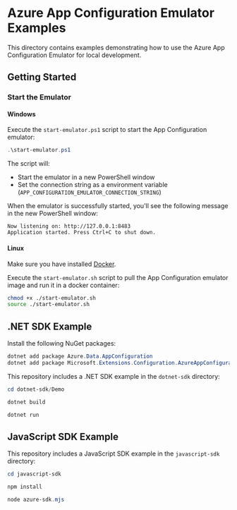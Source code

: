 # Azure App Configuration Emulator Examples

This directory contains examples demonstrating how to use the Azure App Configuration Emulator for local development.

## Getting Started

### Start the Emulator

#### Windows

Execute the `start-emulator.ps1` script to start the App Configuration emulator:

```powershell
.\start-emulator.ps1
```

The script will:
- Start the emulator in a new PowerShell window
- Set the connection string as a environment variable (`APP_CONFIGURATION_EMULATOR_CONNECTION_STRING`)

When the emulator is successfully started, you'll see the following message in the new PowerShell window:

```
Now listening on: http://127.0.0.1:8483
Application started. Press Ctrl+C to shut down.
```

#### Linux

Make sure you have installed [Docker](https://www.docker.com/).

Execute the `start-emulator.sh` script to pull the App Configuration emulator image and run it in a docker container:

```bash
chmod +x ./start-emulator.sh
source ./start-emulator.sh
```

## .NET SDK Example

Install the following NuGet packages:

```powershell
dotnet add package Azure.Data.AppConfiguration
dotnet add package Microsoft.Extensions.Configuration.AzureAppConfiguration
```

This repository includes a .NET SDK example in the `dotnet-sdk` directory:

```powershell
cd dotnet-sdk/Demo

dotnet build

dotnet run
```

## JavaScript SDK Example

This repository includes a JavaScript SDK example in the `javascript-sdk` directory:

```powershell
cd javascript-sdk

npm install

node azure-sdk.mjs
```